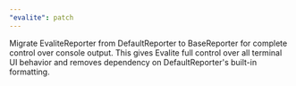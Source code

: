 ```yaml
---
"evalite": patch
---
```


Migrate EvaliteReporter from DefaultReporter to BaseReporter for complete control over console output. This gives Evalite full control over all terminal UI behavior and removes dependency on DefaultReporter's built-in formatting.
